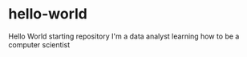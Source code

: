 # hello-world
Hello World starting repository
I'm a data analyst learning how to be a computer scientist
